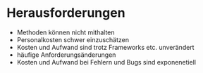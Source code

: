 # Herausforderungen
- Methoden können nicht mithalten
- Personalkosten schwer einzuschätzen
- Kosten und Aufwand sind trotz Frameworks etc. unverändert
- häufige Anforderungsänderungen
- Kosten und Aufwand bei Fehlern und Bugs sind exponenetiell